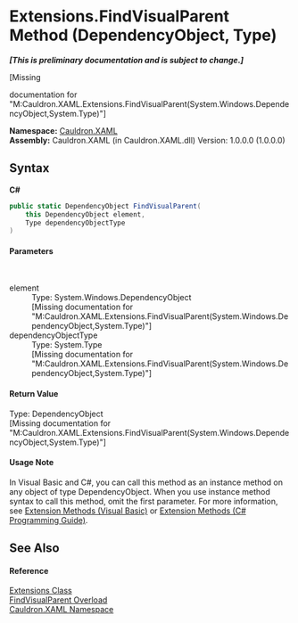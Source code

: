 # Extensions.FindVisualParent Method (DependencyObject, Type)
 _**\[This is preliminary documentation and is subject to change.\]**_

\[Missing <summary> documentation for "M:Cauldron.XAML.Extensions.FindVisualParent(System.Windows.DependencyObject,System.Type)"\]

**Namespace:**&nbsp;<a href="N_Cauldron_XAML">Cauldron.XAML</a><br />**Assembly:**&nbsp;Cauldron.XAML (in Cauldron.XAML.dll) Version: 1.0.0.0 (1.0.0.0)

## Syntax

**C#**<br />
``` C#
public static DependencyObject FindVisualParent(
	this DependencyObject element,
	Type dependencyObjectType
)
```


#### Parameters
&nbsp;<dl><dt>element</dt><dd>Type: System.Windows.DependencyObject<br />\[Missing <param name="element"/> documentation for "M:Cauldron.XAML.Extensions.FindVisualParent(System.Windows.DependencyObject,System.Type)"\]</dd><dt>dependencyObjectType</dt><dd>Type: System.Type<br />\[Missing <param name="dependencyObjectType"/> documentation for "M:Cauldron.XAML.Extensions.FindVisualParent(System.Windows.DependencyObject,System.Type)"\]</dd></dl>

#### Return Value
Type: DependencyObject<br />\[Missing <returns> documentation for "M:Cauldron.XAML.Extensions.FindVisualParent(System.Windows.DependencyObject,System.Type)"\]

#### Usage Note
In Visual Basic and C#, you can call this method as an instance method on any object of type DependencyObject. When you use instance method syntax to call this method, omit the first parameter. For more information, see <a href="http://msdn.microsoft.com/en-us/library/bb384936.aspx">Extension Methods (Visual Basic)</a> or <a href="http://msdn.microsoft.com/en-us/library/bb383977.aspx">Extension Methods (C# Programming Guide)</a>.

## See Also


#### Reference
<a href="T_Cauldron_XAML_Extensions">Extensions Class</a><br /><a href="Overload_Cauldron_XAML_Extensions_FindVisualParent">FindVisualParent Overload</a><br /><a href="N_Cauldron_XAML">Cauldron.XAML Namespace</a><br />